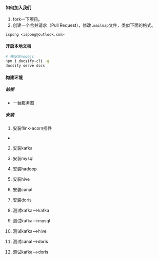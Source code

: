 #### 如何加入我们

1. fork一下项目。
2. 创建一个合并请求（Pull Request），修改`.mailmap`文件，类似下面的格式。

```text
ispong <ispong@outlook.com>
```

#### 开启本地文档

```bash
# 先安装nodejs
npm i docsify-cli -g
docsify serve docs
```


#### 构建环境

##### 前提

- 一台服务器

##### 安装

1. 安装flink-acorn插件

- []()

2. 安装kafka

3. 安装mysql

4. 安装hadoop

5. 安装hive

6. 安装canal

7. 安装doris

8. 测试kafka-->kafka
9. 测试kafka-->mysql
10. 测试kafka-->hive
11. 测试canal-->doris
12. 测试kafka-->doris
